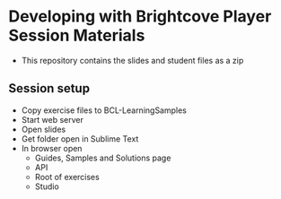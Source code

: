 # Developing with Brightcove Player Session Materials

* This repository contains the slides and student files as a zip

## Session setup

* Copy exercise files to BCL-LearningSamples
* Start web server
* Open slides
* Get folder open in Sublime Text
* In browser open
	* Guides, Samples and Solutions page
	* API
	* Root of exercises
	* Studio
	
